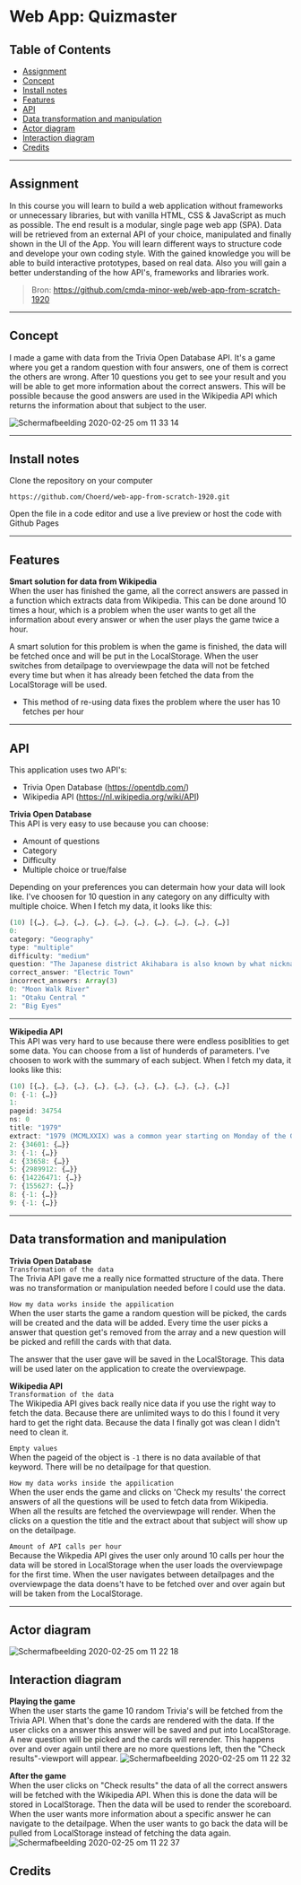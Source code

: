 # Web App: Quizmaster

## Table of Contents
* [Assignment](#Assignment)
* [Concept](#Concept)
* [Install notes](#Install-notes)
* [Features](#Features)
* [API](#API)
* [Data transformation and manipulation](#Data-transformation-and-manipulation)
* [Actor diagram](#Actor-diagram)
* [Interaction diagram](#Interaction-diagram)
* [Credits](#Credits)

<hr>

## Assignment
In this course you will learn to build a web application without frameworks or unnecessary libraries, but with vanilla HTML, CSS & JavaScript as much as possible. The end result is a modular, single page web app (SPA). Data will be retrieved from an external API of your choice, manipulated and finally shown in the UI of the App. You will learn different ways to structure code and develope your own coding style. With the gained knowledge you will be able to build interactive prototypes, based on real data. Also you will gain a better understanding of the how API's, frameworks and libraries work.
> Bron: https://github.com/cmda-minor-web/web-app-from-scratch-1920

<hr>

## Concept
I made a game with data from the Trivia Open Database API. It's a game where you get a random question with four answers, one of them is correct the others are wrong. After 10 questions you get to see your result and you will be able to get more information about the correct answers. This will be possible because the good answers are used in the Wikipedia API which returns the information about that subject to the user.

<img alt="Schermafbeelding 2020-02-25 om 11 33 14" src="https://user-images.githubusercontent.com/45365598/75239231-a3b45d80-57c2-11ea-83fd-10540af18536.png">

<hr>

## Install notes
Clone the repository on your computer 

`https://github.com/Choerd/web-app-from-scratch-1920.git`

Open the file in a code editor and use a live preview or host the code with Github Pages

<hr>

## Features
**Smart solution for data from Wikipedia**  
When the user has finished the game, all the correct answers are passed in a function which extracts data from Wikipedia. This can be done around 10 times a hour, which is a problem when the user wants to get all the information about every answer or when the user plays the game twice a hour.

A smart solution for this problem is when the game is finished, the data will be fetched once and will be put in the LocalStorage. When the user switches from detailpage to overviewpage the data will not be fetched every time but when it has already been fetched the data from the LocalStorage will be used.

* This method of re-using data fixes the problem where the user has 10 fetches per hour

<hr>

## API
This application uses two API's:
* Trivia Open Database (https://opentdb.com/)
* Wikipedia API (https://nl.wikipedia.org/wiki/API)  

**Trivia Open Database**  
This API is very easy to use because you can choose:
* Amount of questions
* Category
* Difficulty
* Multiple choice or true/false  

Depending on your preferences you can determain how your data will look like. I've choosen for 10 question in any category on any difficulty with multiple choice. When I fetch my data, it looks like this: 

```javascript
(10) [{…}, {…}, {…}, {…}, {…}, {…}, {…}, {…}, {…}, {…}]
0:
category: "Geography"
type: "multiple"
difficulty: "medium"
question: "The Japanese district Akihabara is also known by what nickname?"
correct_answer: "Electric Town"
incorrect_answers: Array(3)
0: "Moon Walk River"
1: "Otaku Central "
2: "Big Eyes"
```

<hr>

**Wikipedia API**  
This API was very hard to use because there were endless posiblities to get some data. You can choose from a list of hunderds of parameters. I've choosen to work with the summary of each subject. When I fetch my data, it looks like this:

```javascript
(10) [{…}, {…}, {…}, {…}, {…}, {…}, {…}, {…}, {…}, {…}]
0: {-1: {…}}
1:
pageid: 34754
ns: 0
title: "1979"
extract: "1979 (MCMLXXIX) was a common year starting on Monday of the Gregorian calendar, the 1979th year of the Common Era (CE) and Anno Domini (AD) designations, the 979th  year of the 2nd millennium, the 79th  year of the 20th century, and the  10th  and last year of the 1970s decade."
2: {34601: {…}}
3: {-1: {…}}
4: {33658: {…}}
5: {2989912: {…}}
6: {14226471: {…}}
7: {155627: {…}}
8: {-1: {…}}
9: {-1: {…}}
```

<hr>

## Data transformation and manipulation
**Trivia Open Database**    
`Transformation of the data`  
The Trivia API gave me a really nice formatted structure of the data. There was no transformation or manipulation needed before I could use the data. 

`How my data works inside the appilication`  
When the user starts the game a random question will be picked, the cards will be created and the data will be added. Every time the user picks a answer that question get's removed from the array and a new question will be picked and refill the cards with that data.

The answer that the user gave will be saved in the LocalStorage. This data will be used later on the application to create the overviewpage.

**Wikipedia API**  
`Transformation of the data`  
The Wikipedia API gives back really nice data if you use the right way to fetch the data. Because there are unlimited ways to do this I found it very hard to get the right data. Because the data I finally got was clean I didn't need to clean it.

`Empty values`  
When the pageid of the object is `-1` there is no data available of that keyword. There will be no detailpage for that question.

`How my data works inside the appilication`  
When the user ends the game and clicks on 'Check my results' the correct answers of all the questions will be used to fetch data from Wikipedia. When all the results are fetched the overviewpage will render. When the clicks on a question the title and the extract about that subject will show up on the detailpage.

`Amount of API calls per hour`  
Because the Wikpedia API gives the user only around 10 calls per hour the data will be stored in LocalStorage when the user loads the overviewpage for the first time. When the user navigates between detailpages and the overviewpage the data doens't have to be fetched over and over again but will be taken from the LocalStorage.

<hr>

## Actor diagram
<img alt="Schermafbeelding 2020-02-25 om 11 22 18" src="https://user-images.githubusercontent.com/45365598/75238451-4d92ea80-57c1-11ea-992d-224c9ac8adae.png">

## Interaction diagram
**Playing the game**   
When the user starts the game 10 random Trivia's will be fetched from the Trivia API. When that's done the cards are rendered with the data. If the user clicks on a answer this answer will be saved and put into LocalStorage. A new question will be picked and the cards will rerender. This happens over and over again until there are no more questions left, then the "Check results"-viewport will appear.
<img alt="Schermafbeelding 2020-02-25 om 11 22 32" src="https://user-images.githubusercontent.com/45365598/75238486-5c799d00-57c1-11ea-8cb2-ca9b3cf9e5c5.png">

**After the game**  
When the user clicks on "Check results" the data of all the correct answers will be fetched with the Wikipedia API. When this is done the data will be stored in LocalStorage. Then the data will be used to render the scoreboard. When the user wants more information about a specific answer he can navigate to the detailpage. When the user wants to go back the data will be pulled from LocalStorage instead of fetching the data again.
<img alt="Schermafbeelding 2020-02-25 om 11 22 37" src="https://user-images.githubusercontent.com/45365598/75238511-69968c00-57c1-11ea-809b-a4e2f14d1d80.png">


## Credits                                                           